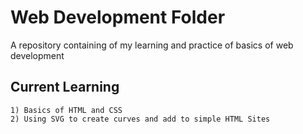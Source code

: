 # Web Development Folder

A repository containing of my learning and practice of basics of web development

## Current Learning

    1) Basics of HTML and CSS
    2) Using SVG to create curves and add to simple HTML Sites



